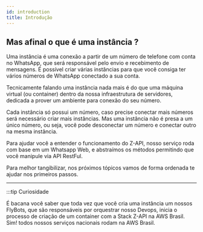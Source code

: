 ```yaml
---
id: introduction
title: Introdução
---
```


## Mas afinal o que é uma instância ?

Uma instância é uma conexão a partir de um número de telefone com conta no WhatsApp, que será responsável pelo envio e recebimento de mensagens. É possível criar várias instâncias para que você consiga ter vários números de WhatsApp conectado a sua conta.

Tecnicamente falando uma instância nada mais é do que uma máquina virtual (ou container) dentro da nossa infraestrutura de servidores, dedicada a prover um ambiente para conexão do seu número.

Cada instância só possui um número, caso precise conectar mais números será necessário criar mais instâncias. Mas uma instância não é presa a um único número, ou seja, você pode desconectar um número e conectar outro na mesma instância.

Para ajudar você a entender o funcionamento do Z-API, nosso serviço roda com base em um Whatsapp Web, e abstraímos os métodos permitindo que você manipule via API RestFul.

Para melhor tangibilizar, nos próximos tópicos vamos de forma ordenada te ajudar nos primeiros passos.

---

:::tip Curiosidade

É bacana você saber que toda vez que você cria uma instância um nossos FlyBots, que são responsáveis por orquestrar nosso Devops, inicia o processo de criação de um container com a Stack Z-API na AWS Brasil. Sim! todos nossos serviços nacionais rodam na AWS Brasil.
